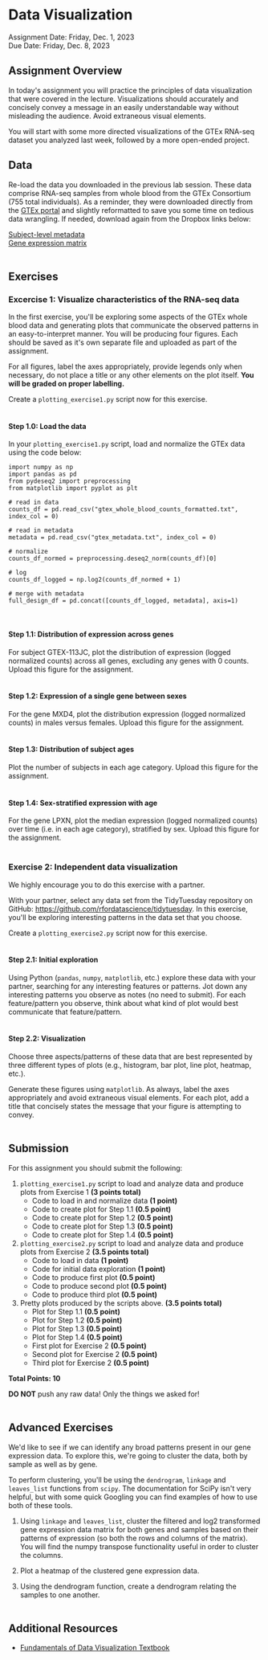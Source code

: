 # Data Visualization
Assignment Date: Friday, Dec. 1, 2023 <br>
Due Date: Friday, Dec. 8, 2023 <br>

## Assignment Overview

In today's assignment you will practice the principles of data visualization that were covered in the lecture. Visualizations should accurately and concisely convey a message in an easily understandable way without misleading the audience. Avoid extraneous visual elements.

You will start with some more directed visualizations of the GTEx RNA-seq dataset you analyzed last week, followed by a more open-ended project.

## Data

Re-load the data you downloaded in the previous lab session. These data comprise RNA-seq samples from whole blood from the GTEx Consortium (755 total individuals). As a reminder, they were downloaded directly from the [GTEx portal](https://gtexportal.org/home/downloads/adult-gtex#bulk_tissue_expression) and slightly reformatted to save you some time on tedious data wrangling. If needed, download again from the Dropbox links below:

[Subject-level metadata](https://www.dropbox.com/scl/fi/zidlbn4rlvyv43k022mmn/gtex_metadata.txt?rlkey=j6aidakljr0739tnnzvpbg0gn&dl=0) </br>
[Gene expression matrix](https://www.dropbox.com/scl/fi/7iengpyrevd356dfq53pg/gtex_whole_blood_counts_formatted.txt?rlkey=l5h12cyher33kkzlrwi4qwf8g&dl=0)<br><br>

## Exercises

### Excercise 1: Visualize characteristics of the RNA-seq data

In the first exercise, you'll be exploring some aspects of the GTEx whole blood data and generating plots that communicate the observed patterns in an easy-to-interpret manner. You will be producing four figures. Each should be saved as it's own separate file and uploaded as part of the assignment.

For all figures, label the axes appropriately, provide legends only when necessary, do not place a title or any other elements on the plot itself. **You will be graded on proper labelling.**

Create a `plotting_exercise1.py` script now for this exercise.<br><br>

#### **Step 1.0**: Load the data

In your `plotting_exercise1.py` script, load and normalize the GTEx data using the code below:

```
import numpy as np
import pandas as pd
from pydeseq2 import preprocessing
from matplotlib import pyplot as plt

# read in data
counts_df = pd.read_csv("gtex_whole_blood_counts_formatted.txt", index_col = 0)

# read in metadata
metadata = pd.read_csv("gtex_metadata.txt", index_col = 0)

# normalize
counts_df_normed = preprocessing.deseq2_norm(counts_df)[0]

# log
counts_df_logged = np.log2(counts_df_normed + 1)

# merge with metadata
full_design_df = pd.concat([counts_df_logged, metadata], axis=1)
```
<br>

#### **Step 1.1**: Distribution of expression across genes

For subject GTEX-113JC, plot the distribution of expression (logged normalized counts) across all genes, excluding any genes with 0 counts. Upload this figure for the assignment.<br><br>

#### **Step 1.2**: Expression of a single gene between sexes

For the gene MXD4, plot the distribution expression (logged normalized counts) in males versus females. Upload this figure for the assignment.<br><br>

#### **Step 1.3**: Distribution of subject ages

Plot the number of subjects in each age category. Upload this figure for the assignment.<br><br>

#### **Step 1.4**: Sex-stratified expression with age

For the gene LPXN, plot the median expression (logged normalized counts) over time (i.e. in each age category), stratified by sex. Upload this figure for the assignment.<br><br>

### Exercise 2: Independent data visualization

We highly encourage you to do this exercise with a partner.

With your partner, select any data set from the TidyTuesday repository on GitHub: https://github.com/rfordatascience/tidytuesday. In this exercise, you'll be exploring interesting patterns in the data set that you choose.

Create a `plotting_exercise2.py` script now for this exercise.<br><br>

#### **Step 2.1**: Initial exploration

Using Python (`pandas`, `numpy`, `matplotlib`, etc.) explore these data with your partner, searching for any interesting features or patterns. Jot down any interesting patterns you observe as notes (no need to submit). For each feature/pattern you observe, think about what kind of plot would best communicate that feature/pattern.<br><br>

#### **Step 2.2**: Visualization

Choose three aspects/patterns of these data that are best represented by three different types of plots (e.g., histogram, bar plot, line plot, heatmap, etc.).

Generate these figures using `matplotlib`. As always, label the axes appropriately and avoid extraneous visual elements. For each plot, add a title that concisely states the message that your figure is attempting to convey.<br><br>

## Submission

For this assignment you should submit the following:

1. `plotting_exercise1.py` script to load and analyze data and produce plots from Exercise 1 **(3 points total)**
    * Code to load in and normalize data **(1 point)**
    * Code to create plot for Step 1.1 **(0.5 point)**
    * Code to create plot for Step 1.2 **(0.5 point)**
    * Code to create plot for Step 1.3 **(0.5 point)**
    * Code to create plot for Step 1.4 **(0.5 point)**
2. `plotting_exercise2.py` script to load and analyze data and produce plots from Exercise 2 **(3.5 points total)**
    * Code to load in data **(1 point)**
    * Code for initial data exploration **(1 point)**
    * Code to produce first plot **(0.5 point)**
    * Code to produce second plot **(0.5 point)**
    * Code to produce third plot **(0.5 point)**
3. Pretty plots produced by the scripts above. **(3.5 points total)**
    * Plot for Step 1.1 **(0.5 point)**
    * Plot for Step 1.2 **(0.5 point)**
    * Plot for Step 1.3 **(0.5 point)**
    * Plot for Step 1.4 **(0.5 point)**
    * First plot for Exercise 2 **(0.5 point)**
    * Second plot for Exercise 2 **(0.5 point)**
    * Third plot for Exercise 2 **(0.5 point)**

**Total Points: 10**

**DO NOT** push any raw data! Only the things we asked for!<br><br>

## Advanced Exercises

We'd like to see if we can identify any broad patterns present in our gene expression data. To explore this, we're going to cluster the data, both by sample as well as by gene.

To perform clustering, you'll be using the `dendrogram`, `linkage` and `leaves_list` functions from `scipy`. The documentation for SciPy isn't very helpful, but with some quick Googling you can find examples of how to use both of these tools.

1. Using `linkage` and `leaves_list`, cluster the filtered and log2 transformed gene expression data matrix for both genes and samples based on their patterns of expression (so both the rows and columns of the matrix). You will find the numpy transpose functionality useful in order to cluster the columns.

2. Plot a heatmap of the clustered gene expression data.

3. Using the dendrogram function, create a dendrogram relating the samples to one another.<br><br>

## Additional Resources

* [Fundamentals of Data Visualization Textbook](https://clauswilke.com/dataviz/)<br><br>
